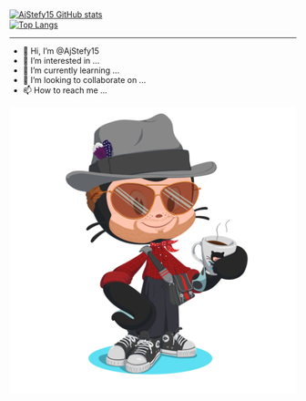<a style="display: block" href="https://github.com/anuraghazra/github-readme-stats">
  <img align="center" src="https:/github-readme-stats-sandy-theta.vercel.app/api?username=AjStefy15&count_private=true&show_icons=true&theme=holi&include_all_commits=true" alt="AjStefy15 GitHub stats" />
</a>
<a style="display: block" href="https://github.com/anuraghazra/convoychat">
  <img align="center" src="https://github-readme-stats-sandy-theta.vercel.app/api/top-langs/?username=AjStefy15&theme=holi&layout=compact" alt="Top Langs" />
</a>

---

- 👋 Hi, I’m @AjStefy15                                                                                                                        
- 👀 I’m interested in ...
- 🌱 I’m currently learning ...
- 💞️ I’m looking to collaborate on ...
- 📫 How to reach me ...


![ My-awesome-Mona-The-Octocat](https://github.com/AjStefy15/My-awesome-Mona-The-Octocat/blob/32f055aac883fd00faa046c88b2cca247f6d4ce3/octocat-1704380347319.png)


<!---
AjStefy15/AjStefy15 is a ✨ special ✨ repository because its `README.md` (this file) appears on your GitHub profile.
You can click the Preview link to take a look at your changes.
--->
